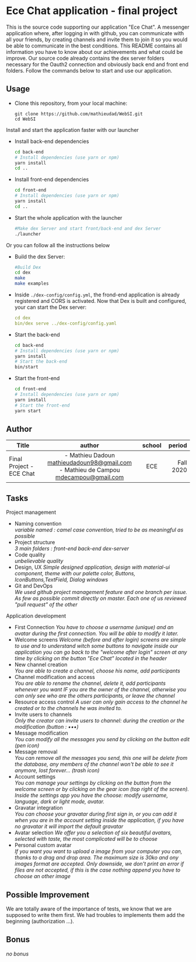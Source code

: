 
# Ece Chat application - final project

This is the source code supporting our application "Ece Chat". A messenger application where, after logging in with github, you can communicate with all your friends, by creating channels and invite them to join it so you would be able to communicate in the best conditions.
This README contains all information you have to know about our achievements and what could be improve.
Our source code already contains the dex server folders necessary for the Oauth2 connection and obviously back end and front end folders. 
Follow the commands below to start and use our application.

## Usage

* Clone this repository, from your local machine:
  ```
  git clone https://github.com/mathieudad/WebSI.git
  cd WebSI
  ```

Install and start the application faster with our launcher

* Install back-end dependencies
  ```bash
  cd back-end
  # Install dependencies (use yarn or npm)
  yarn install
  cd ..
  ```

* Install front-end dependencies
  ```bash
  cd front-end
  # Install dependencies (use yarn or npm)
  yarn install
  cd ..
  ```

* Start the whole application with the launcher
  ```bash
  #Make dex Server and start front/back-end and dex Server
  ./launcher
  ```

Or you can follow all the instructions below

* Build the dex Server:   
  ```bash
  #Build Dex
  cd dex
  make
  make examples
  ```

* Inside `./dex-config/config.yml`, the frond-end application is already registered and CORS is activated. Now that Dex is built and configured, your can start the Dex server:
  ```yaml
  cd dex
  bin/dex serve ../dex-config/config.yaml
  ```

* Start the back-end
  ```bash
  cd back-end
  # Install dependencies (use yarn or npm)
  yarn install
  # Start the back-end
  bin/start
  ```

* Start the front-end
  ```bash
  cd front-end
  # Install dependencies (use yarn or npm)
  yarn install
  # Start the front-end
  yarn start
  ```


## Author

|   Title  |   author |   school |   period |  
|---    |:-:    |:-:  |--:    |
|   Final Project - ECE Chat  |  - Mathieu Dadoun <mathieudadoun98@gmail.com> <br/>- Mathieu de Campou <mdecampou@gmail.com>   |  ECE |  Fall 2020  |

## Tasks

Project management

* Naming convention   
  *variable named : camel case convention, tried to be as meaningful as possible*
* Project structure   
  *3 main folders : front-end back-end dex-server*
* Code quality   
  *unbelievable quality*
* Design, UX
  *Simple designed application, design with material-ui component, theme with our palette color, Buttons, IconButtons,TextField, Dialog windows*
* Git and DevOps   
  *We used github project management feature and one branch per issue. As few as possible commit directly on master. Each one of us reviewed "pull request" of the other*

Application development

* First Connection
  *You have to choose a username (unique) and an avatar during the first connection. You will be able to modify it later.*
* Welcome screens
  *Welcome (before and after login) screens are simple to use and to understand witch some buttons to navigate inside our application you can go back to the "welcome after login" screen at any time by clicking on the button "Ece Chat" located in the header*
* New channel creation   
  *You are able to create a channel, choose his name, add participants*
* Channel modification and access   
  *You are able to rename the channel, delete it, add participants whenever you want IF you are the owner of the channel, otherwise you can only see who are the others participants, or leave the channel* 
* Resource access control
  *A user can only gain access to the channel he created or to the channels he was invited to.*  
* Invite users to channels   
  *Only the creator can invite users to channel: during the creation or the modification (button : •••)*
* Message modification   
  *You can modify all the messages you send by clicking on the button edit (pen icon)*
* Message removal   
  *You can remove all the messages you send, this one will be delete from the database, any members of the channel won't be able to see it anymore, lost forever... (trash icon)*
* Account settings   
  *You can manage your settings by clicking on the button from the welcome screen or by clicking on the gear icon (top right of the screen). Inside the settings app you have the choose: modify username, language, dark or light mode, avatar.*
* Gravatar integration   
  *You can choose your gravatar during first sign in, or you can add it when you are in the account setting inside the application, if you have no gravatar it will import the default gravatar*
* Avatar selection
  *We offer you a selection of six beautiful avatars, selected with taste, the most complicated will be to choose*
* Personal custom avatar   
  *If you want you want to upload a image from your computer you can, thanks to a drag and drop area. The maximum size is 30ko and ony images format are accepted. Only downside, we don't print an error if files are not accepted, if this is the case nothing append you have to choose an other image*

## Possible Improvement

We are totally aware of the importance of tests, we know that we are supposed to write them first. We had troubles to implements them add the beginning (authorization ...).    

## Bonus

*no bonus*
